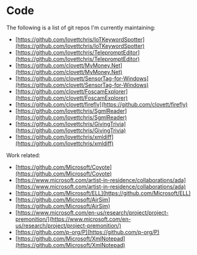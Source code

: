 # Code

The following is a list of git repos I'm currently maintaining:

- [https://github.com/lovettchris/IoTKeywordSpotter](https://github.com/lovettchris/IoTKeywordSpotter)
- [https://github.com/lovettchris/TelepromptEditor](https://github.com/lovettchris/TelepromptEditor)
- [https://github.com/clovett/MyMoney.Net](https://github.com/clovett/MyMoney.Net)
- [https://github.com/clovett/SensorTag-for-Windows](https://github.com/clovett/SensorTag-for-Windows)
- [https://github.com/clovett/FoscamExplorer](https://github.com/clovett/FoscamExplorer)
- [https://github.com/clovett/firefly](https://github.com/clovett/firefly)
- [https://github.com/lovettchris/SgmlReader](https://github.com/lovettchris/SgmlReader)
- [https://github.com/lovettchris/GivingTrivia](https://github.com/lovettchris/GivingTrivia)
- [https://github.com/lovettchris/xmldiff](https://github.com/lovettchris/xmldiff)

Work related:

- [https://github.com/Microsoft/Coyote](https://github.com/Microsoft/Coyote)
- [https://www.microsoft.com/artist-in-residence/collaborations/ada](https://www.microsoft.com/artist-in-residence/collaborations/ada)
- [https://github.com/Microsoft/ELL](https://github.com/Microsoft/ELL)
- [https://github.com/Microsoft/AirSim](https://github.com/Microsoft/AirSim)
- [https://www.microsoft.com/en-us/research/project/project-premonition/](https://www.microsoft.com/en-us/research/project/project-premonition/)
- [https://github.com/p-org/P](https://github.com/p-org/P)
- [https://github.com/Microsoft/XmlNotepad](https://github.com/Microsoft/XmlNotepad)
